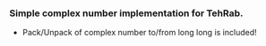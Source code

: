### Simple complex number implementation for TehRab.
* Pack/Unpack of complex number to/from long long is included!
